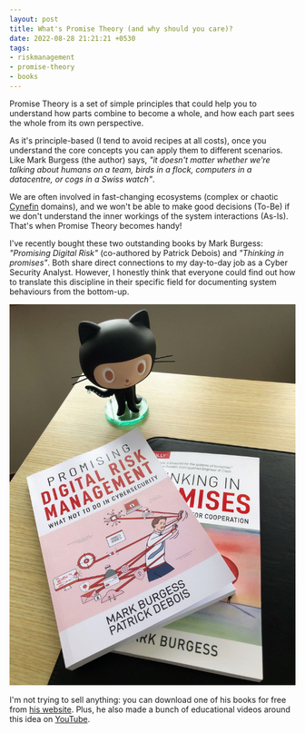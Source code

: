 ```yaml
---
layout: post
title: What's Promise Theory (and why should you care)?
date: 2022-08-28 21:21:21 +0530
tags:
- riskmanagement
- promise-theory
- books
---
```


Promise Theory is a set of simple principles that could help you to understand how parts combine to become a whole, and how each part sees the whole from its own perspective.

As it's principle-based (I tend to avoid recipes at all costs), once you understand the core concepts you can apply them to different scenarios. Like Mark Burgess (the author) says, _"it doesn't matter whether we’re talking about humans on a team, birds in a flock, computers in a datacentre, or cogs in a Swiss watch"_.

We are often involved in fast-changing ecosystems (complex or chaotic [Cynefin](https://en.wikipedia.org/wiki/Cynefin_framework) domains), and we won't be able to make good decisions (To-Be) if we don't understand the inner workings of the system interactions (As-Is). That's when Promise Theory becomes handy!

I've recently bought these two outstanding books by Mark Burgess: _"Promising Digital Risk"_ (co-authored by Patrick Debois) and _"Thinking in promises"_. Both share direct connections to my day-to-day job as a Cyber Security Analyst. However, I honestly think that everyone could find out how to translate this discipline in their specific field for documenting system behaviours from the bottom-up.

![Promise Theory Books](/assets/images/promise-theory-books.jpg)

I'm not trying to sell anything: you can download one of his books for free from [his website](http://markburgess.org/promises.html). Plus, he also made a bunch of educational videos around this idea on [YouTube](https://www.youtube.com/watch?v=2TPsB5WuZgk&list=PL6wAWDeKgxZeK9EMKGCrnyETNWluD3goM).
